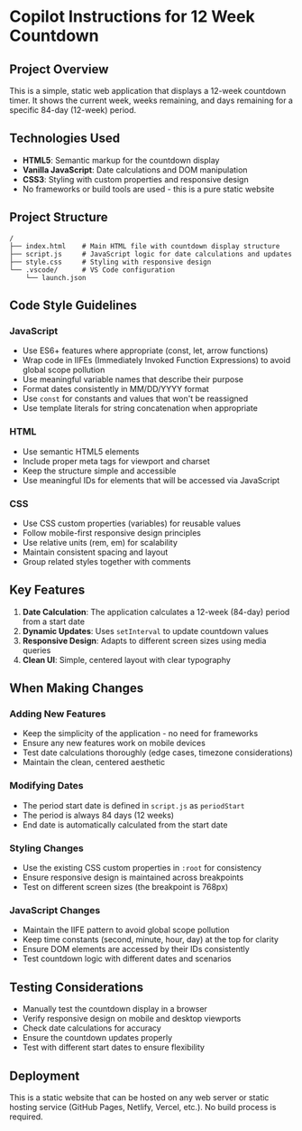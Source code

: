 # Copilot Instructions for 12 Week Countdown

## Project Overview

This is a simple, static web application that displays a 12-week countdown timer. It shows the current week, weeks remaining, and days remaining for a specific 84-day (12-week) period.

## Technologies Used

- **HTML5**: Semantic markup for the countdown display
- **Vanilla JavaScript**: Date calculations and DOM manipulation
- **CSS3**: Styling with custom properties and responsive design
- No frameworks or build tools are used - this is a pure static website

## Project Structure

```
/
├── index.html    # Main HTML file with countdown display structure
├── script.js     # JavaScript logic for date calculations and updates
├── style.css     # Styling with responsive design
└── .vscode/      # VS Code configuration
    └── launch.json
```

## Code Style Guidelines

### JavaScript
- Use ES6+ features where appropriate (const, let, arrow functions)
- Wrap code in IIFEs (Immediately Invoked Function Expressions) to avoid global scope pollution
- Use meaningful variable names that describe their purpose
- Format dates consistently in MM/DD/YYYY format
- Use `const` for constants and values that won't be reassigned
- Use template literals for string concatenation when appropriate

### HTML
- Use semantic HTML5 elements
- Include proper meta tags for viewport and charset
- Keep the structure simple and accessible
- Use meaningful IDs for elements that will be accessed via JavaScript

### CSS
- Use CSS custom properties (variables) for reusable values
- Follow mobile-first responsive design principles
- Use relative units (rem, em) for scalability
- Maintain consistent spacing and layout
- Group related styles together with comments

## Key Features

1. **Date Calculation**: The application calculates a 12-week (84-day) period from a start date
2. **Dynamic Updates**: Uses `setInterval` to update countdown values
3. **Responsive Design**: Adapts to different screen sizes using media queries
4. **Clean UI**: Simple, centered layout with clear typography

## When Making Changes

### Adding New Features
- Keep the simplicity of the application - no need for frameworks
- Ensure any new features work on mobile devices
- Test date calculations thoroughly (edge cases, timezone considerations)
- Maintain the clean, centered aesthetic

### Modifying Dates
- The period start date is defined in `script.js` as `periodStart`
- The period is always 84 days (12 weeks)
- End date is automatically calculated from the start date

### Styling Changes
- Use the existing CSS custom properties in `:root` for consistency
- Ensure responsive design is maintained across breakpoints
- Test on different screen sizes (the breakpoint is 768px)

### JavaScript Changes
- Maintain the IIFE pattern to avoid global scope pollution
- Keep time constants (second, minute, hour, day) at the top for clarity
- Ensure DOM elements are accessed by their IDs consistently
- Test countdown logic with different dates and scenarios

## Testing Considerations

- Manually test the countdown display in a browser
- Verify responsive design on mobile and desktop viewports
- Check date calculations for accuracy
- Ensure the countdown updates properly
- Test with different start dates to ensure flexibility

## Deployment

This is a static website that can be hosted on any web server or static hosting service (GitHub Pages, Netlify, Vercel, etc.). No build process is required.
